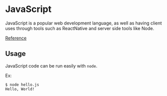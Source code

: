 # JavaScript

JavaScript is a popular web development language, as well as having client uses through tools such as ReactNative and server side tools like Node.

[Reference](https://developer.mozilla.org/en-US/docs/Web/JavaScript/Reference)

## Usage

JavaScript code can be run easily with `node`.

Ex:

```
$ node hello.js
Hello, World!
```
